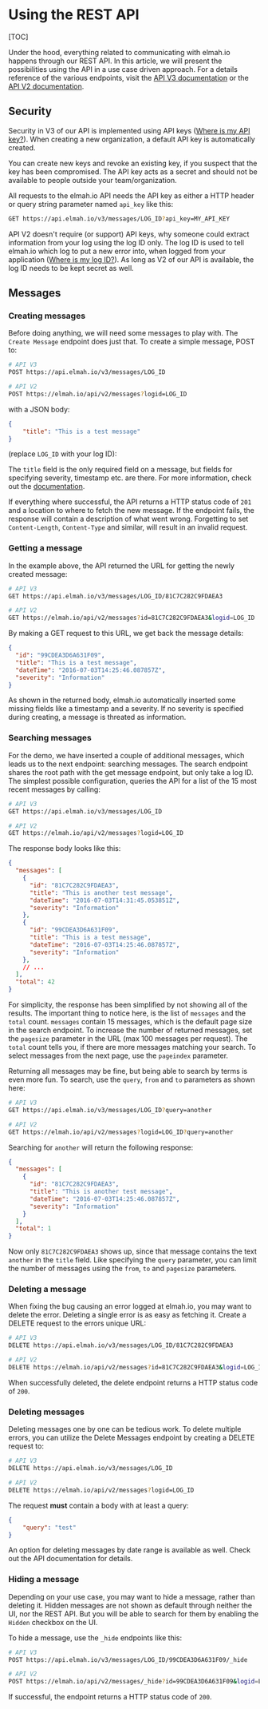 # Using the REST API

[TOC]

Under the hood, everything related to communicating with elmah.io happens through our REST API. In this article, we will present the possibilities using the API in a use case driven approach. For a details reference of the various endpoints, visit the [API V3 documentation](https://api.elmah.io/swagger/ui/index) or the [API V2 documentation](https://elmah.io/api/v2).

## Security

Security in V3 of our API is implemented using API keys ([Where is my API key?](https://docs.elmah.io/where-is-my-api-key/)). When creating a new organization, a default API key is automatically created.

You can create new keys and revoke an existing key, if you suspect that the key has been compromised. The API key acts as a secret and should not be available to people outside your team/organization.

All requests to the elmah.io API needs the API key as either a HTTP header or query string parameter named `api_key` like this:

```bash
GET https://api.elmah.io/v3/messages/LOG_ID?api_key=MY_API_KEY
```

API V2 doesn't require (or support) API keys, why someone could extract information from your log using the log ID only. The log ID is used to tell elmah.io which log to put a new error into, when logged from your application ([Where is my log ID?](https://docs.elmah.io/where-is-my-log-id/)). As long as V2 of our API is available, the log ID needs to be kept secret as well.

## Messages

### Creating messages

Before doing anything, we will need some messages to play with. The `Create Message` endpoint does just that. To create a simple message, POST to:

```bash
# API V3
POST https://api.elmah.io/v3/messages/LOG_ID

# API V2
POST https://elmah.io/api/v2/messages?logid=LOG_ID
```

with a JSON body:

```json
{
    "title": "This is a test message"
}
```

(replace `LOG_ID` with your log ID):

The `title` field is the only required field on a message, but fields for specifying severity, timestamp etc. are there. For more information, check out the [documentation](https://api.elmah.io/swagger/ui/index).

If everything where successful, the API returns a HTTP status code of `201` and a location to where to fetch the new message. If the endpoint fails, the response will contain a description of what went wrong. Forgetting to set `Content-Length`, `Content-Type` and similar, will result in an invalid request.

### Getting a message

In the example above, the API returned the URL for getting the newly created message:

```bash
# API V3
GET https://api.elmah.io/v3/messages/LOG_ID/81C7C282C9FDAEA3

# API V2
GET https://elmah.io/api/v2/messages?id=81C7C282C9FDAEA3&logid=LOG_ID
```

By making a GET request to this URL, we get back the message details:

```json
{
  "id": "99CDEA3D6A631F09",
  "title": "This is a test message",
  "dateTime": "2016-07-03T14:25:46.087857Z",
  "severity": "Information"
}
```

As shown in the returned body, elmah.io automatically inserted some missing fields like a timestamp and a severity. If no severity is specified during creating, a message is threated as information.

### Searching messages

For the demo, we have inserted a couple of additional messages, which leads us to the next endpoint: searching messages. The search endpoint shares the root path with the get message endpoint, but only take a log ID. The simplest possible configuration, queries the API for a list of the 15 most recent messages by calling:

```bash
# API V3
GET https://api.elmah.io/v3/messages/LOG_ID

# API V2
GET https://elmah.io/api/v2/messages?logid=LOG_ID
```

The response body looks like this:

```json
{
  "messages": [
    {
      "id": "81C7C282C9FDAEA3",
      "title": "This is another test message",
      "dateTime": "2016-07-03T14:31:45.053851Z",
      "severity": "Information"
    },
    {
      "id": "99CDEA3D6A631F09",
      "title": "This is a test message",
      "dateTime": "2016-07-03T14:25:46.087857Z",
      "severity": "Information"
    },
    // ...
  ],
  "total": 42
}
```

For simplicity, the response has been simplified by not showing all of the results. The important thing to notice here, is the list of `messages` and the `total` count. `messages` contain 15 messages, which is the default page size in the search endpoint. To increase the number of returned messages, set the `pagesize` parameter in the URL (max 100 messages per request). The `total` count tells you, if there are more messages matching your search. To select messages from the next page, use the `pageindex` parameter.

Returning all messages may be fine, but being able to search by terms is even more fun. To search, use the `query`, `from` and `to` parameters as shown here:

```bash
# API V3
GET https://api.elmah.io/v3/messages/LOG_ID?query=another

# API V2
GET https://elmah.io/api/v2/messages?logid=LOG_ID?query=another
```

Searching for `another` will return the following response:

```json
{
  "messages": [
    {
      "id": "81C7C282C9FDAEA3",
      "title": "This is another test message",
      "dateTime": "2016-07-03T14:25:46.087857Z",
      "severity": "Information"
    }
  ],
  "total": 1
}
```

Now only `81C7C282C9FDAEA3` shows up, since that message contains the text `another` in the `title` field. Like specifying the `query` parameter, you can limit the number of messages using the `from`, `to` and `pagesize` parameters.

### Deleting a message

When fixing the bug causing an error logged at elmah.io, you may want to delete the error. Deleting a single error is as easy as fetching it. Create a DELETE request to the errors unique URL:

```bash
# API V3
DELETE https://api.elmah.io/v3/messages/LOG_ID/81C7C282C9FDAEA3

# API V2
DELETE https://elmah.io/api/v2/messages?id=81C7C282C9FDAEA3&logid=LOG_ID
```

When successfully deleted, the delete endpoint returns a HTTP status code of `200`.

### Deleting messages

Deleting messages one by one can be tedious work. To delete multiple errors, you can utilize the Delete Messages endpoint by creating a DELETE request to:

```bash
# API V3
DELETE https://api.elmah.io/v3/messages/LOG_ID

# API V2
DELETE https://elmah.io/api/v2/messages?logid=LOG_ID
```

The request **must** contain a body with at least a query:

```json
{
    "query": "test"
}
```

An option for deleting messages by date range is available as well. Check out the API documentation for details.

### Hiding a message

Depending on your use case, you may want to hide a message, rather than deleting it. Hidden messages are not shown as default through neither the UI, nor the REST API. But you will be able to search for them by enabling the `Hidden` checkbox on the UI.

To hide a message, use the `_hide` endpoints like this:

```bash
# API V3
POST https://api.elmah.io/v3/messages/LOG_ID/99CDEA3D6A631F09/_hide

# API V2
POST https://elmah.io/api/v2/messages/_hide?id=99CDEA3D6A631F09&logid=LOG_ID
```

If successful, the endpoint returns a HTTP status code of `200`.